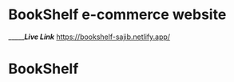 # BookShelf e-commerce website

________________Live Link___________
https://bookshelf-sajib.netlify.app/

# BookShelf
